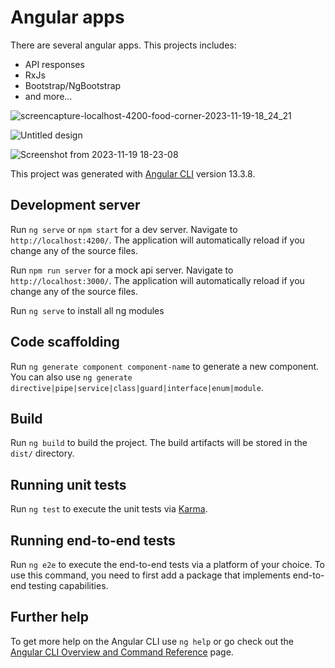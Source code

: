 # Angular apps

There are several angular apps. This projects includes:
* API responses
* RxJs
* Bootstrap/NgBootstrap
* and more...
  
![screencapture-localhost-4200-food-corner-2023-11-19-18_24_21](https://github.com/ivandjukic123/Angular-apps/assets/98217204/41bdb465-75a6-444e-9663-036c562b68e4)

![Untitled design](https://github.com/ivandjukic123/Angular-apps/assets/98217204/238fcd68-0129-454d-a6a9-ad8f10b33a02)

![Screenshot from 2023-11-19 18-23-08](https://github.com/ivandjukic123/Angular-apps/assets/98217204/11551a15-cc38-4653-a247-3480a9f6bff5)


This project was generated with [Angular CLI](https://github.com/angular/angular-cli) version 13.3.8.

## Development server

Run `ng serve` or `npm start` for a dev server. Navigate to `http://localhost:4200/`. The application will automatically reload if you change any of the source files.

Run `npm run server` for a mock api server. Navigate to `http://localhost:3000/`. The application will automatically reload if you change any of the source files.

Run `ng serve` to install all ng modules

## Code scaffolding

Run `ng generate component component-name` to generate a new component. You can also use `ng generate directive|pipe|service|class|guard|interface|enum|module`.

## Build

Run `ng build` to build the project. The build artifacts will be stored in the `dist/` directory.

## Running unit tests

Run `ng test` to execute the unit tests via [Karma](https://karma-runner.github.io).

## Running end-to-end tests

Run `ng e2e` to execute the end-to-end tests via a platform of your choice. To use this command, you need to first add a package that implements end-to-end testing capabilities.

## Further help

To get more help on the Angular CLI use `ng help` or go check out the [Angular CLI Overview and Command Reference](https://angular.io/cli) page.
